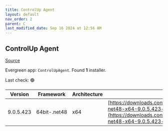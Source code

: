 ```yaml
---
title: ControlUp Agent
layout: default
nav_order: 2
parent: C
last_modified_date: Sep 16 2024 at 12:56 AM
---
```


## ControlUp Agent

[Source](https://www.controlup.com/products/controlup/agent/)

Evergreen app: `ControlUpAgent`. Found **1** installer.

Last check: 🟢

| Version   | Framework    | Architecture | URI                                                                                                                                                                                            |
| --------- | ------------ | ------------ | ---------------------------------------------------------------------------------------------------------------------------------------------------------------------------------------------- |
| 9.0.5.423 | 64bit-.net48 | x64          | [https://downloads.controlup.com/agent/9.0.5.423/ControlUpAgent-net48-x64-9.0.5.423-signed.msi](https://downloads.controlup.com/agent/9.0.5.423/ControlUpAgent-net48-x64-9.0.5.423-signed.msi) |
